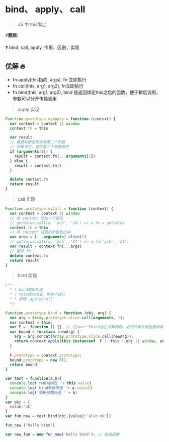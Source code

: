 # bind、 apply、 call

> JS 中 this绑定

**⚡题目**:

❓ bind, call, apply, 作用，区别，实现

## 优解 🔥

- fn.apply(this指向, args), fn 立即执行
- fn.call(this, arg1, arg2), fn立即执行
- fn.bind(this, arg1, arg2), bind 是返回绑定this之后的函数，便于稍后调用，参数可以分开传输调用

> apply 实现

```js
Function.prototype.myApply = function (context) {
  var context = context || window
  context.fn = this

  var result
  // 需要判断是否存储第二个参数
  // 如果存在，就将第二个参数展开
  if (arguments[1]) {
    result = context.fn(...arguments[1])
  } else {
    result = context.fn()
  }

  delete context.fn
  return result
}
```

> call 实现

```js
Function.prototype.myCall = function (context) {
  var context = context || window
  // 给 context 添加一个属性
  // getValue.call(a, 'yck', '24') => a.fn = getValue
  context.fn = this
  // 将 context 后面的参数取出来
  var args = [...arguments].slice(1)
  // getValue.call(a, 'yck', '24') => a.fn('yck', '24')
  var result = context.fn(...args)
  // 删除 fn
  delete context.fn
  return result
}
```

> bind 实现

```js
/**
  * ! bind模拟实现
  * ? this指向改变，传参不执行
  * * 原理：apply/call
  */

Function.prototype.bind = function (obj, arg) {
  var arg = Array.prototype.slice.call(arguments, 1);
  var context = this;
  var F =  function () {}  // 在new一个bind会生成新函数，必须的条件就是要继承原函数的原型，因此用到寄生继承来完成我们的过程
  var bound = function (newArg) {
    arg = arg.concat(Array.prototype.slice.call(newArg));
    return context.apply(this instanceof  F ?　this : obj || window, arg)
  }
  
  F.prototype = context.prototype;
  bound.prototype = new F();
  return bound;
}

var test = function(a,b){
  console.log('作用域绑定 '+ this.value)
  console.log('bind参数传递 '+ a.value2)
  console.log('调用参数传递 ' + b)
}
var obj = {
  value:'ok'
}
var fun_new = test.bind(obj,{value2:'also ok'})

fun_new ('hello bind')

var new_fun = new fun_new('hello bind'); // 构造函数
```

